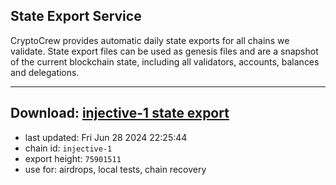 ## State Export Service
CryptoCrew provides automatic daily state exports for all chains we validate. State export files can be used as genesis files and are a snapshot of the current blockchain state, including all validators, accounts, balances and delegations.

---
**Download: [injective-1 state export](https://dl-eu2.ccvalidators.com/SERVICE/injective/injective-1_export_75901511.json)**
---

- last updated: Fri Jun 28 2024 22:25:44
- chain id: `injective-1`
- export height: `75901511`
- use for: airdrops, local tests, chain recovery
